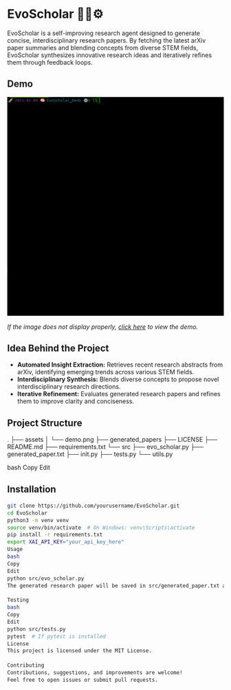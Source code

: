# EvoScholar 🚀🧠⚙️

EvoScholar is a self-improving research agent designed to generate concise, interdisciplinary research papers. By fetching the latest arXiv paper summaries and blending concepts from diverse STEM fields, EvoScholar synthesizes innovative research ideas and iteratively refines them through feedback loops.

## Demo

[![EvoScholar Demo](assets/demo.png)](https://i.imgur.com/IRvSRYm.mp4)

*If the image does not display properly, [click here](https://i.imgur.com/IRvSRYm.mp4) to view the demo.*

## Idea Behind the Project

- **Automated Insight Extraction:** Retrieves recent research abstracts from arXiv, identifying emerging trends across various STEM fields.
- **Interdisciplinary Synthesis:** Blends diverse concepts to propose novel interdisciplinary research directions.
- **Iterative Refinement:** Evaluates generated research papers and refines them to improve clarity and conciseness.

## Project Structure

. ├── assets │ └── demo.png ├── generated_papers ├── LICENSE ├── README.md ├── requirements.txt └── src ├── evo_scholar.py ├── generated_paper.txt ├── init.py ├── tests.py └── utils.py

bash
Copy
Edit

## Installation

```bash
git clone https://github.com/yourusername/EvoScholar.git
cd EvoScholar
python3 -m venv venv
source venv/bin/activate  # On Windows: venv\Scripts\activate
pip install -r requirements.txt
export XAI_API_KEY="your_api_key_here"
Usage
bash
Copy
Edit
python src/evo_scholar.py
The generated research paper will be saved in src/generated_paper.txt and the generated_papers directory.

Testing
bash
Copy
Edit
python src/tests.py
pytest  # If pytest is installed
License
This project is licensed under the MIT License.

Contributing
Contributions, suggestions, and improvements are welcome!
Feel free to open issues or submit pull requests.
